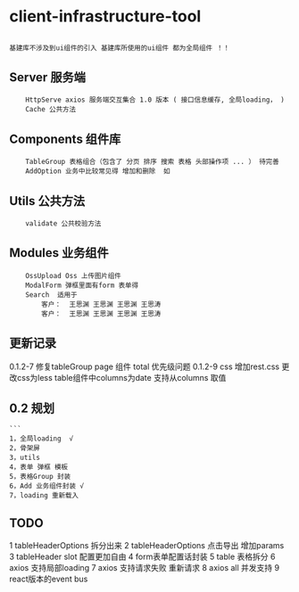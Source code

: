 # client-infrastructure-tool

## 
    基建库不涉及到ui组件的引入 基建库所使用的ui组件 都为全局组件 ！！

## Server 服务端
```
    HttpServe axios 服务端交互集合 1.0 版本 ( 接口信息缓存, 全局loading， )
    Cache 公共方法
```

## Components 组件库
```
    TableGroup 表格组合（包含了 分页 排序 搜索 表格 头部操作项 ... ） 待完善
    AddOption 业务中比较常见得 增加和删除  如  
```

## Utils 公共方法
```
    validate 公共校验方法
```
## Modules 业务组件
```
    OssUpload Oss 上传图片组件   
    ModalForm 弹框里面有form 表单得
    Search  适用于 
        客户：  王思渊 王思渊 王思渊 王思涛
        客户：  王思渊 王思渊 王思渊 王思涛
```
## 更新记录
0.1.2-7 修复tableGroup page 组件 total 优先级问题
0.1.2-9 css 增加rest.css
        更改css为less
        table组件中columns为date 支持从columns 取值

## 0.2 规划
    ```
    1，全局loading  √
    2，骨架屏
    3，utils 
    4，表单 弹框 模板 
    5，表格Group 封装  
    6，Add 业务组件封装 √
    7，loading 重新载入

## TODO

1 tableHeaderOptions 拆分出来
2 tableHeaderOptions 点击导出 增加params
3 tableHeader slot 配置更加自由
4 form表单配置话封装
5 table 表格拆分
6 axios 支持局部loading
7 axios 支持请求失败 重新请求
8 axios all 并发支持
9 react版本的event bus



